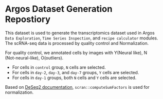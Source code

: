 # Argos Dataset Generation Repostiory

This dataset is used to generate the transcriptomics dataset used in Argos `Data Exploration`, `Time Series Inspection`, and `recipe calculator` modules. The scRNA-seq data is processed by quality control and Normalization.

For quality control, we annotated cells by images with Y(Neural like), N (Not-neural-like), O(outliers).

- For cells in `control` group, `N` cells are selected.
- For cells in `day-2`, `day-3`, and `day-7` groups, `Y` cells are selected.
- For cells in `day-1` groups, both `N` cells and `Y` cells are selected.

Based on [DeSeq2 documentation](http://bioconductor.org/packages/devel/bioc/vignettes/DESeq2/inst/doc/DESeq2.html#recommendations-for-single-cell-analysis), `scran::computeSumFactors` is used for normalization.
